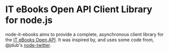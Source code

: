 # IT eBooks Open API Client Library for node.js

node-it-ebooks aims to provide a complete, asynchronous client library for the [IT eBooks Open API](http://it-ebooks-api.info/). It was inspired by, and uses some code from, @jdub's [node-twitter](https://github.com/jdub/node-twitter).